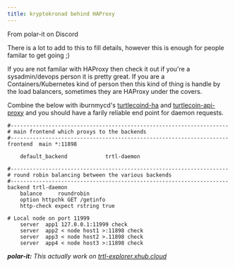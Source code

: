 ```yaml
---
title: kryptokronad behind HAProxy
---
```


From polar-it on Discord

There is a lot to add to this to fill details, however this is enough for people familar to get going ;)

If you are not familar with HAProxy then check it out if you're a sysadmin/devops person it is pretty great. If you are a Containers/Kubernetes kind of person then this kind of thing is handle by the load balancers, sometimes they are HAProxy under the covers.

Combine the below with iburnmycd's [turtlecoind-ha](https://github.com/turtlecoin/turtlecoind-ha) and [turtlecoin-api-proxy](https://github.com/turtlecoin/turtlecoin-api-proxy) and you should have a farily reliable end point for daemon requests.

```
#---------------------------------------------------------------------
# main frontend which proxys to the backends
#---------------------------------------------------------------------
frontend  main *:11898

    default_backend            trtl-daemon 

#---------------------------------------------------------------------
# round robin balancing between the various backends
#---------------------------------------------------------------------
backend trtl-daemon 
    balance     roundrobin
    option httpchk GET /getinfo
    http-check expect rstring true

# Local node on port 11999
    server  app1 127.0.0.1:11999 check
    server  app2 < node host1 >:11898 check
    server  app3 < node host2 >.11898 check
    server  app4 < node host3 >:11898 check
```

_**polar-it:** This actually work on [trtl-explorer.xhub.cloud](https://trtl-explorer.xhub.cloud/)_
